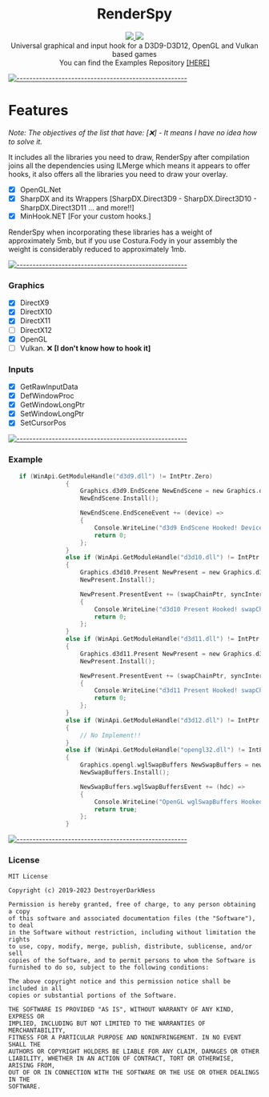 
<h1 align="center">RenderSpy</h1>
<p align="center">
  <a href="https://github.com/DestroyerDarkNess/RenderSpy/blob/master/LICENSE">
    <img src="https://img.shields.io/github/license/Rebzzel/kiero.svg?style=flat-square"/>
  </a>
   <img src="https://img.shields.io/badge/platform-Windows-0078d7.svg"/>
  <br>
  Universal graphical and input hook for a D3D9-D3D12, OpenGL and Vulkan based games
  <br>
  You can find the Examples Repository <a href="https://github.com/DestroyerDarkNess/RenderSpy.Samples">[HERE]</a>
</p>

[![-----------------------------------------------------](https://raw.githubusercontent.com/andreasbm/readme/master/assets/lines/colored.png)](#table-of-contents)

# Features
 *Note: The objectives of the list that have: [❌] - It means I have no idea how to solve it.*

It includes all the libraries you need to draw, RenderSpy after compilation joins all the dependencies using ILMerge which means it appears to offer hooks, it also offers all the libraries you need to draw your overlay.

- [x] OpenGL.Net 
- [x] SharpDX and its Wrappers [SharpDX.Direct3D9 - SharpDX.Direct3D10 - SharpDX.Direct3D11 ... and more!!]
- [x] MinHook.NET [For your custom hooks.]

RenderSpy when incorporating these libraries has a weight of approximately 5mb, but if you use Costura.Fody in your assembly the weight is considerably reduced to approximately 1mb.

[![-----------------------------------------------------](https://raw.githubusercontent.com/andreasbm/readme/master/assets/lines/colored.png)](#table-of-contents)

### Graphics

- [x] DirectX9 
- [x] DirectX10
- [x] DirectX11 
- [ ] DirectX12  
- [x] OpenGL    
- [ ] Vulkan. ❌ **[I don't know how to hook it]**

### Inputs

- [x] GetRawInputData 
- [x] DefWindowProc
- [x] GetWindowLongPtr
- [x] SetWindowLongPtr 
- [x] SetCursorPos
      
[![-----------------------------------------------------](https://raw.githubusercontent.com/andreasbm/readme/master/assets/lines/colored.png)](#table-of-contents)

### Example

```C
   if (WinApi.GetModuleHandle("d3d9.dll") != IntPtr.Zero)
                {
                    Graphics.d3d9.EndScene NewEndScene = new Graphics.d3d9.EndScene();
                    NewEndScene.Install();

                    NewEndScene.EndSceneEvent += (device) =>
                    {
                        Console.WriteLine("d3d9 EndScene Hooked! Device Address: " + device.ToString());
                        return 0;
                    };
                }
                else if (WinApi.GetModuleHandle("d3d10.dll") != IntPtr.Zero)
                {
                    Graphics.d3d10.Present NewPresent = new Graphics.d3d10.Present();
                    NewPresent.Install();

                    NewPresent.PresentEvent += (swapChainPtr, syncInterval, flags) =>
                    {
                        Console.WriteLine("d3d10 Present Hooked! swapChainPtr Address: " + swapChainPtr.ToString());
                        return 0;
                    };
                }
                else if (WinApi.GetModuleHandle("d3d11.dll") != IntPtr.Zero)
                {
                    Graphics.d3d11.Present NewPresent = new Graphics.d3d11.Present();
                    NewPresent.Install();

                    NewPresent.PresentEvent += (swapChainPtr, syncInterval, flags) =>
                    {
                        Console.WriteLine("d3d11 Present Hooked! swapChainPtr Address: " + swapChainPtr.ToString());
                        return 0;
                    };
                }
                else if (WinApi.GetModuleHandle("d3d12.dll") != IntPtr.Zero)
                {
                    // No Implement!!
                }
                else if (WinApi.GetModuleHandle("opengl32.dll") != IntPtr.Zero)
                {
                    Graphics.opengl.wglSwapBuffers NewSwapBuffers = new Graphics.opengl.wglSwapBuffers();
                    NewSwapBuffers.Install();

                    NewSwapBuffers.wglSwapBuffersEvent += (hdc) =>
                    {
                        Console.WriteLine("OpenGL wglSwapBuffers Hooked! SwapBuffers Address: " + hdc.ToString());
                        return true;
                    };
                }
```
[![-----------------------------------------------------](https://raw.githubusercontent.com/andreasbm/readme/master/assets/lines/colored.png)](#table-of-contents)

### License
```
MIT License

Copyright (c) 2019-2023 DestroyerDarkNess

Permission is hereby granted, free of charge, to any person obtaining a copy
of this software and associated documentation files (the "Software"), to deal
in the Software without restriction, including without limitation the rights
to use, copy, modify, merge, publish, distribute, sublicense, and/or sell
copies of the Software, and to permit persons to whom the Software is
furnished to do so, subject to the following conditions:

The above copyright notice and this permission notice shall be included in all
copies or substantial portions of the Software.

THE SOFTWARE IS PROVIDED "AS IS", WITHOUT WARRANTY OF ANY KIND, EXPRESS OR
IMPLIED, INCLUDING BUT NOT LIMITED TO THE WARRANTIES OF MERCHANTABILITY,
FITNESS FOR A PARTICULAR PURPOSE AND NONINFRINGEMENT. IN NO EVENT SHALL THE
AUTHORS OR COPYRIGHT HOLDERS BE LIABLE FOR ANY CLAIM, DAMAGES OR OTHER
LIABILITY, WHETHER IN AN ACTION OF CONTRACT, TORT OR OTHERWISE, ARISING FROM,
OUT OF OR IN CONNECTION WITH THE SOFTWARE OR THE USE OR OTHER DEALINGS IN THE
SOFTWARE.
```






